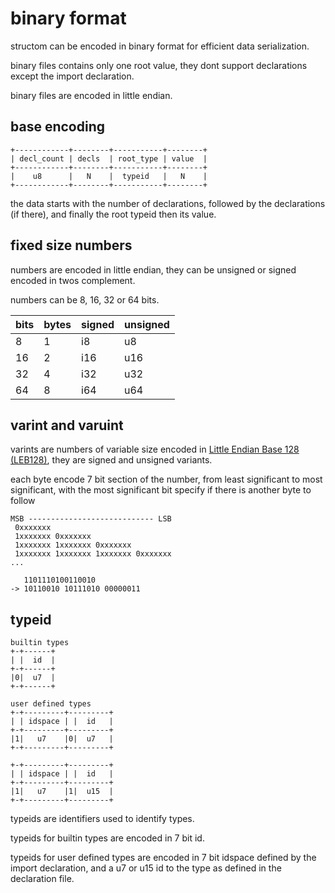 # binary format
structom can be encoded in binary format for efficient data serialization.

binary files contains only one root value, they dont support declarations except the import declaration.

binary files are encoded in little endian.

## base encoding
```
+------------+--------+-----------+--------+
| decl_count | decls  | root_type | value  |
+------------+--------+-----------+--------+
|    u8      |   N    |  typeid   |   N    |
+------------+--------+-----------+--------+
```
the data starts with the number of declarations, followed by the declarations (if there), and finally the root typeid then its value.

## fixed size numbers
numbers are encoded in little endian, they can be unsigned or signed encoded in twos complement.

numbers can be 8, 16, 32 or 64 bits.

bits | bytes | signed | unsigned
---- | ----- | ------ | --------
8    | 1     | i8     | u8
16   | 2     | i16    | u16
32   | 4     | i32    | u32
64   | 8     | i64    | u64

## varint and varuint
varints are numbers of variable size encoded in [Little Endian Base 128 (LEB128)](https://en.wikipedia.org/wiki/LEB128), they are signed and unsigned variants. 

each byte encode 7 bit section of the number, from least significant to most significant, with the most significant bit specify if there is another byte to follow

```
MSB ---------------------------- LSB
 0xxxxxxx
 1xxxxxxx 0xxxxxxx
 1xxxxxxx 1xxxxxxx 0xxxxxxx
 1xxxxxxx 1xxxxxxx 1xxxxxxx 0xxxxxxx
...

   1101110100110010
-> 10110010 10111010 00000011
```

## typeid
```
builtin types
+-+------+
| |  id  |
+-+------+
|0|  u7  |
+-+------+

user defined types
+-+---------+---------+
| | idspace | |  id   |
+-+---------+---------+
|1|   u7    |0|  u7   |
+-+---------+---------+

+-+---------+---------+
| | idspace | |  id   |
+-+---------+---------+
|1|   u7    |1|  u15  |
+-+---------+---------+
```
typeids are identifiers used to identify types.

typeids for builtin types are encoded in 7 bit id.

typeids for user defined types are encoded in 7 bit idspace defined by the import declaration, and a u7 or u15 id to the type as defined in the declaration file.